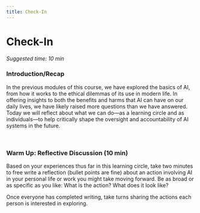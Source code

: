 ```yaml
---
title: Check-In
---
```


# Check-In
_Suggested time: 10 min_

### Introduction/Recap 
In the previous modules of this course, we have explored the basics of AI, from how it works to the ethical dilemmas of its use in modern life. In offering insights to both the benefits and harms that AI can have on our daily lives, we have likely raised more questions than we have answered. Today we will reflect about what we can do—as a learning circle and as individuals—to help critically shape the oversight and accountability of AI systems in the future.

<br>

### Warm Up: Reflective Discussion (10 min)
Based on your experiences thus far in this learning circle, take two minutes to free write a reflection (bullet points are fine) about an action involving AI in your personal life or work you might take moving forward. Be as broad or as specific as you like: What is the action? What does it look like?

Once everyone has completed writing, take turns sharing the actions each person is interested in exploring.
